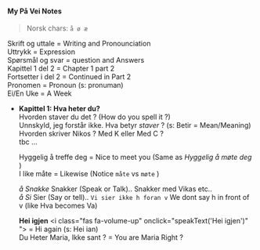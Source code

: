 <script src="pronunciation.js"></script>
<link rel="stylesheet" href="https://maxcdn.bootstrapcdn.com/bootstrap/4.5.2/css/bootstrap.min.css">
<link rel="stylesheet" href="https://cdnjs.cloudflare.com/ajax/libs/font-awesome/6.0.0-beta3/css/all.min.css">


#### My På Vei Notes

>Norsk chars:  `å ø æ`

Skrift og uttale = Writing and Pronounciation  
Uttrykk = Expression  
Spørsmål og svar = question and Answers  
Kapittel 1 del 2 = Chapter 1 part 2  
Fortsetter i del 2 = Continued in Part 2  
Pronomen = Pronoun (s: pronuman)  
Ei/En Uke = A Week  

- **Kapittel 1: Hva heter du?**  
  Hvorden staver du det ? (How do you spell it ?)  
  Unnskyld, jeg forstår ikke. Hva betyr *staver* ? (s: Betir = Mean/Meaning)  
  Hvorden skriver Nikos ? Med K eller Med C ?  
  tbc ...
    
  Hyggelig å treffe deg = Nice to meet you (Same as *Hyggelig å møte deg* )  
  I like måte = Likewise (Notice `måte` vs `møte` )

  *å Snakke* Snakker (Speak or Talk).. Snakker med Vikas etc..  
  *å Si* Sier (Say or tell).. `Vi sier ikke h foran v` We dont say h in front of v (like Hva becomes Va)

  **Hei igjen** <i class="fas fa-volume-up" onclick="speakText('Hei igjen')" "></i> = Hi again (s: Hei ian)  
  Du Heter Maria, Ikke sant ? = You are Maria Right ?



  
